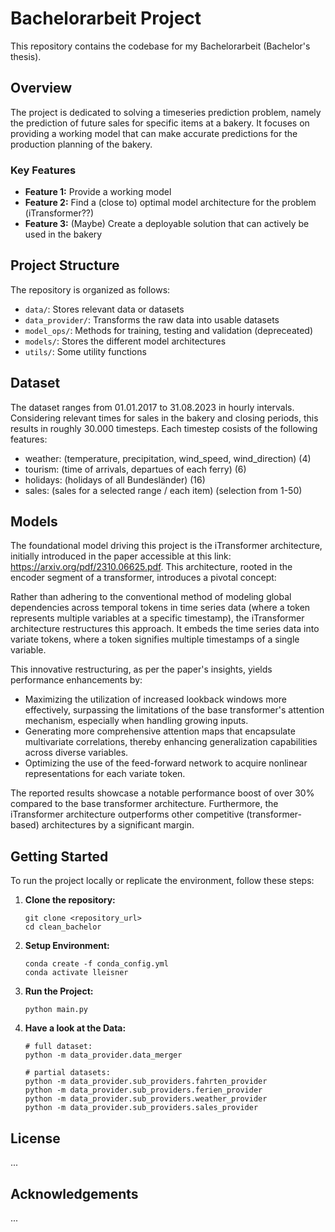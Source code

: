 # Bachelorarbeit Project

This repository contains the codebase for my Bachelorarbeit (Bachelor's thesis).
## Overview

The project is dedicated to solving a timeseries prediction problem, namely the prediction of future sales for specific items at a bakery. It focuses on providing a working model that can make accurate predictions for the production planning of the bakery.

### Key Features

- **Feature 1:** Provide a working model
- **Feature 2:** Find a (close to) optimal model architecture for the problem (iTransformer??)
- **Feature 3:** (Maybe) Create a deployable solution that can actively be used in the bakery

## Project Structure

The repository is organized as follows:


- `data/`: Stores relevant data or datasets
- `data_provider/`: Transforms the raw data into usable datasets
- `model_ops/`: Methods for training, testing and validation (depreceated)
- `models/`: Stores the different model architectures
- `utils/`: Some utility functions

## Dataset

The dataset ranges from 01.01.2017 to 31.08.2023 in hourly intervals. Considering relevant times for sales in the bakery and closing periods, this results in roughly 30.000 timesteps. Each timestep cosists of the following features: 

- weather: (temperature, precipitation, wind_speed, wind_direction) (4)
- tourism: (time of arrivals, departues of each ferry)              (6)
- holidays: (holidays of all Bundesländer)                          (16)
- sales: (sales for a selected range / each item)                   (selection from 1-50)





## Models

The foundational model driving this project is the iTransformer architecture, initially introduced in the paper accessible at this link: https://arxiv.org/pdf/2310.06625.pdf. This architecture, rooted in the encoder segment of a transformer, introduces a pivotal concept:

Rather than adhering to the conventional method of modeling global dependencies across temporal tokens in time series data (where a token represents multiple variables at a specific timestamp), the iTransformer architecture restructures this approach. It embeds the time series data into variate tokens, where a token signifies multiple timestamps of a single variable.

This innovative restructuring, as per the paper's insights, yields performance enhancements by:

- Maximizing the utilization of increased lookback windows more effectively, surpassing the limitations of the base transformer's attention mechanism, especially when handling growing inputs.
- Generating more comprehensive attention maps that encapsulate multivariate correlations, thereby enhancing generalization capabilities across diverse variables.
- Optimizing the use of the feed-forward network to acquire nonlinear representations for each variate token.

The reported results showcase a notable performance boost of over 30% compared to the base transformer architecture. Furthermore, the iTransformer architecture outperforms other competitive (transformer-based) architectures by a significant margin.

## Getting Started

To run the project locally or replicate the environment, follow these steps:

1. **Clone the repository:**
    ```
    git clone <repository_url>
    cd clean_bachelor
    ```

2. **Setup Environment:**
    ```
    conda create -f conda_config.yml
    conda activate lleisner
    ```

3. **Run the Project:**
    ```
    python main.py
    ```

4. **Have a look at the Data:**
    ```
    # full dataset:
    python -m data_provider.data_merger

    # partial datasets:
    python -m data_provider.sub_providers.fahrten_provider
    python -m data_provider.sub_providers.ferien_provider
    python -m data_provider.sub_providers.weather_provider
    python -m data_provider.sub_providers.sales_provider
    ```



## License

...

## Acknowledgements

...
